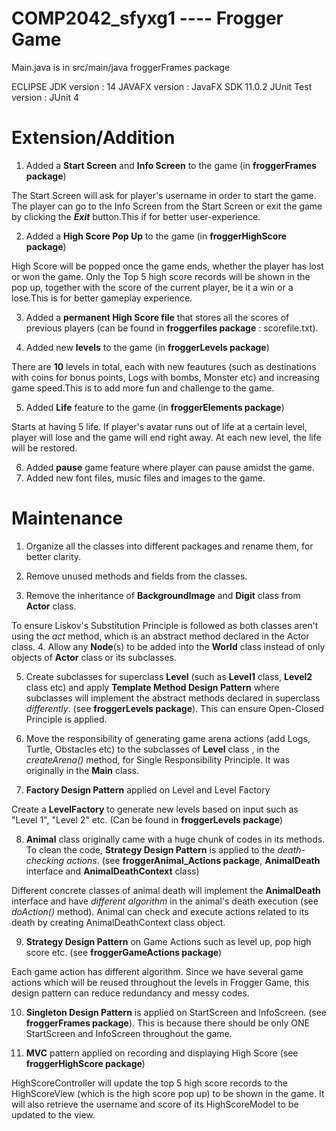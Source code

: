 # COMP2042_sfyxg1 ---- Frogger Game

Main.java is in src/main/java froggerFrames package

ECLIPSE JDK version : 14
JAVAFX version : JavaFX SDK 11.0.2
JUnit Test version : JUnit 4

# Extension/Addition

  1. Added a **Start Screen** and **Info Screen** to the game (in **froggerFrames package**)

The Start Screen will ask for player's username in order to start the game.
The player can go to the Info Screen from the Start Screen or exit the game by clicking the ***Exit*** button.This if for better user-experience.

 2. Added a **High Score Pop Up** to the game (in **froggerHighScore package**)
 
High Score will be popped once the game ends, whether the player has lost or won the game. Only the Top 5 high score records will be shown in the pop up, together with the score of the current player, be it a win or a lose.This is for better gameplay experience.

 3. Added a **permanent High Score file** that stores all the scores of previous players (can be found in **froggerfiles package** : scorefile.txt).

4. Added new **levels** to the game (in **froggerLevels package**)
 
There are **10** levels in total, each with new feautures (such as destinations with coins for bonus points, Logs with bombs, Monster etc) and increasing game speed.This is to add more fun and challenge to the game.

5. Added **Life** feature to the game (in **froggerElements package**)

Starts at having 5 life. If player's avatar runs out of life at a certain level, player will lose and the game will end right away. At each new level, the life will be restored.

6. Added **pause** game feature where player can pause amidst the game.
7. Added new font files, music files and images to the game.


# Maintenance 

1. Organize all the classes into different packages and rename them, for better clarity.
2. Remove unused methods and fields from the classes.

3. Remove the inheritance of **BackgroundImage** and **Digit** class from **Actor** class.

To ensure Liskov's Substitution Principle is followed as both classes aren't using the *act* method, which is an abstract method declared in the Actor class. 
4. Allow any **Node**(s) to be added into the **World** class instead of only objects of **Actor** class or its subclasses.

5. Create subclasses for superclass **Level** (such as **Level1** class, **Level2** class etc) and apply **Template Method Design Pattern** where subclasses will implement the abstract methods declared in superclass *differently*. (see **froggerLevels package**). This can ensure Open-Closed Principle is applied.

6. Move the responsibility of generating game arena actions (add Logs, Turtle, Obstacles etc) to the subclasses of **Level** class , in the *createArena()* method, for Single Responsibility Principle. It was originally in the **Main** class.

7. **Factory Design Pattern** applied on Level and Level Factory

Create a **LevelFactory** to generate new levels based on input such as "Level 1", "Level 2" etc. (Can be found in **froggerLevels package**)

8. **Animal** class originally came with a huge chunk of codes in its methods. To clean the code, **Strategy Design Pattern** is applied to the *death-checking actions*. (see **froggerAnimal_Actions package**, **AnimalDeath** interface and **AnimalDeathContext** class) 

Different concrete classes of animal death will implement the **AnimalDeath** interface and have *different algorithm* in the animal's death execution (see *doAction()* method). Animal can check and execute actions related to its death by creating AnimalDeathContext class object.

9. **Strategy Design Pattern** on Game Actions such as level up, pop high score etc. (see **froggerGameActions package**) 

Each game action has different algorithm. Since we have several game actions which will be reused throughout the levels in Frogger Game, this design pattern can reduce redundancy and messy codes.

10. **Singleton Design Pattern** is applied on StartScreen and InfoScreen. (see **froggerFrames package**). This is because there should be only ONE StartScreen and InfoScreen throughout the game.

11. **MVC** pattern applied on recording and displaying High Score (see **froggerHighScore package**)

HighScoreController will update the top 5 high score records to the HighScoreView (which is the high score pop up) to be shown in the game. It will also retrieve the username and score of its HighScoreModel to be updated to the view.

